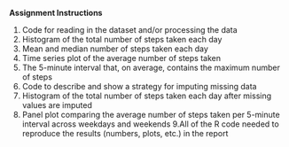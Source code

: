 **Assignment Instructions**

1. Code for reading in the dataset and/or processing the data 
2. Histogram of the total number of steps taken each day 
3. Mean and median number of steps taken each day 
4. Time series plot of the average number of steps taken 
5. The 5-minute interval that, on average, contains the maximum number of steps 
6. Code to describe and show a strategy for imputing missing data 
7. Histogram of the total number of steps taken each day after missing values are imputed 
8. Panel plot comparing the average number of steps taken per 5-minute interval across weekdays and weekends 9.All of the R code needed to reproduce the results (numbers, plots, etc.) in the report
